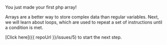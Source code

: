 You just made your first php array!

Arrays are a better way to store complex data than regular variables. Next, we will learn about loops, which are used to repeat a set of instructions until a condition is met.

[Click here]({{ repoUrl }}/issues/5) to start the next step.

